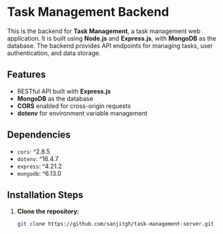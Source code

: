 # Task Management Backend

This is the backend for **Task Management**, a task management web application. It is built using **Node.js** and **Express.js**, with **MongoDB** as the database. The backend provides API endpoints for managing tasks, user authentication, and data storage.


## Features
- RESTful API built with **Express.js**
- **MongoDB** as the database
- **CORS** enabled for cross-origin requests
- **dotenv** for environment variable management

## Dependencies
- `cors`: ^2.8.5
- `dotenv`: ^16.4.7
- `express`: ^4.21.2
- `mongodb`: ^6.13.0

## Installation Steps

1. **Clone the repository:**
   ```bash
   git clone https://github.com/sanjitgh/task-management-server.git
